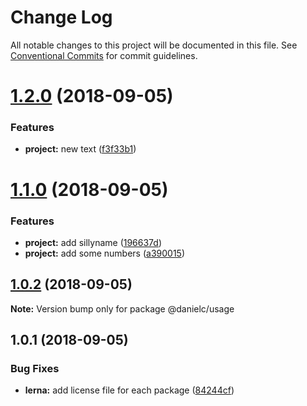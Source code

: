# Change Log

All notable changes to this project will be documented in this file.
See [Conventional Commits](https://conventionalcommits.org) for commit guidelines.

<a name="1.2.0"></a>
# [1.2.0](https://github.com/danielciao/lerna-conventional-commits-example/compare/@danielc/usage@1.1.0...@danielc/usage@1.2.0) (2018-09-05)


### Features

* **project:** new text ([f3f33b1](https://github.com/danielciao/lerna-conventional-commits-example/commit/f3f33b1))




<a name="1.1.0"></a>
# [1.1.0](https://github.com/danielciao/lerna-conventional-commits-example/compare/@danielc/usage@1.0.2...@danielc/usage@1.1.0) (2018-09-05)


### Features

* **project:** add sillyname ([196637d](https://github.com/danielciao/lerna-conventional-commits-example/commit/196637d))
* **project:** add some numbers ([a390015](https://github.com/danielciao/lerna-conventional-commits-example/commit/a390015))




<a name="1.0.2"></a>
## [1.0.2](https://github.com/danielciao/lerna-conventional-commits-example/compare/@danielc/usage@1.0.1...@danielc/usage@1.0.2) (2018-09-05)




**Note:** Version bump only for package @danielc/usage

<a name="1.0.1"></a>
## 1.0.1 (2018-09-05)


### Bug Fixes

* **lerna:** add license file for each package ([84244cf](https://github.com/danielciao/lerna-conventional-commits-example/commit/84244cf))
